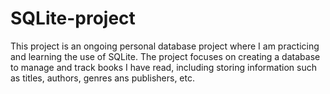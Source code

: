# SQLite-project
This project is an ongoing personal database project where I am practicing and learning the use of SQLite.
The project focuses on creating a database to manage and track books I have read, including storing information such as titles, authors, genres ans publishers, etc.
